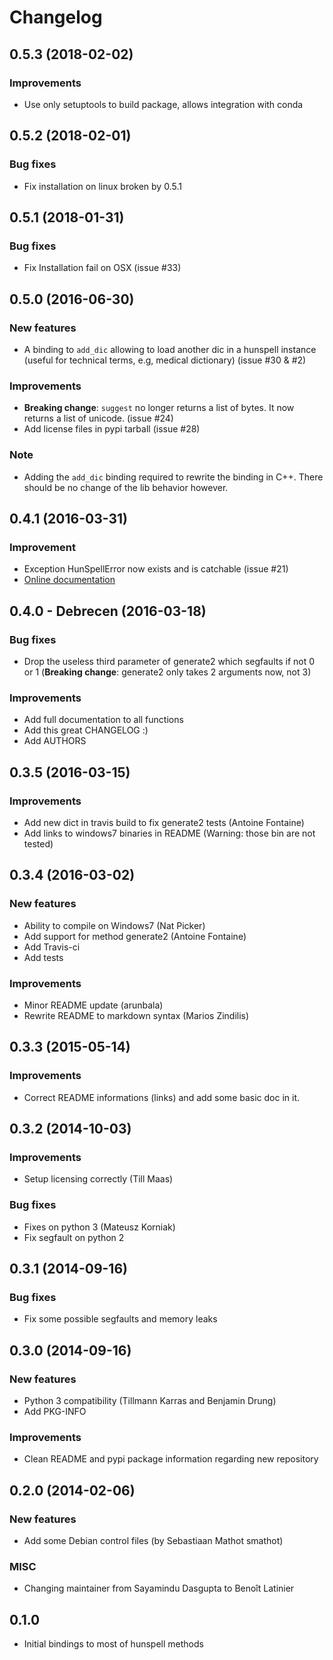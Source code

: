 # Changelog

## 0.5.3 (2018-02-02)
### Improvements
- Use only setuptools to build package, allows integration with conda

## 0.5.2 (2018-02-01)
### Bug fixes
- Fix installation on linux broken by 0.5.1

## 0.5.1 (2018-01-31)
### Bug fixes
- Fix Installation fail on OSX (issue #33)

## 0.5.0 (2016-06-30)
### New features
- A binding to `add_dic` allowing to load another dic in a hunspell instance (useful for technical terms, e.g, medical dictionary) (issue #30 & #2)

### Improvements
- **Breaking change**: `suggest` no longer returns a list of bytes. It now returns a list of unicode. (issue #24)
- Add license files in pypi tarball (issue #28)

### Note
- Adding the `add_dic` binding required to rewrite the binding in C++. There should be no change of the lib behavior however.

## 0.4.1 (2016-03-31)
### Improvement
- Exception HunSpellError now exists and is catchable (issue #21)
- [Online documentation](https://github.com/blatinier/pyhunspell/wiki/Documentation)

## 0.4.0 - Debrecen (2016-03-18)
### Bug fixes
- Drop the useless third parameter of generate2 which segfaults if not 0 or 1 (**Breaking change**: generate2 only takes 2 arguments now, not 3)

### Improvements
- Add full documentation to all functions
- Add this great CHANGELOG :)
- Add AUTHORS

## 0.3.5 (2016-03-15)
### Improvements
- Add new dict in travis build to fix generate2 tests (Antoine Fontaine)
- Add links to windows7 binaries in README (Warning: those bin are not tested)

## 0.3.4 (2016-03-02)
### New features
- Ability to compile on Windows7 (Nat Picker)
- Add support for method generate2 (Antoine Fontaine)
- Add Travis-ci
- Add tests

### Improvements
- Minor README update (arunbala)
- Rewrite README to markdown syntax (Marios Zindilis)

## 0.3.3 (2015-05-14)
### Improvements
- Correct README informations (links) and add some basic doc in it.

## 0.3.2 (2014-10-03)
### Improvements
- Setup licensing correctly (Till Maas)

### Bug fixes
- Fixes on python 3 (Mateusz Korniak)
- Fix segfault on python 2

## 0.3.1 (2014-09-16)
### Bug fixes
- Fix some possible segfaults and memory leaks

## 0.3.0 (2014-09-16)
### New features
- Python 3 compatibility (Tillmann Karras and Benjamin Drung)
- Add PKG-INFO

### Improvements
- Clean README and pypi package information regarding new repository

## 0.2.0 (2014-02-06)
### New features
- Add some Debian control files (by Sebastiaan Mathot smathot)

### MISC
- Changing maintainer from Sayamindu Dasgupta to Benoît Latinier

## 0.1.0
- Initial bindings to most of hunspell methods


